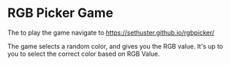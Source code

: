 # RGB Picker Game
The to play the game navigate to https://sethuster.github.io/rgbpicker/

The game selects a random color, and gives you the RGB value.  It's up to you to select the correct color based on RGB Value.


